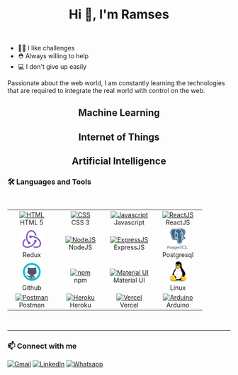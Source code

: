 

<h1 align="center">Hi 👋, I'm Ramses</h1>

<br>

- 💪🏼 I like challenges
- ⛑️ Always willing to help
- 💻 I don't give up easily

Passionate about the web world, I am constantly learning 
the technologies that are required to integrate the real world 
with control on the web.

<h2 align="center">Machine Learning</h2>
<h2 align="center">Internet of Things</h2>
<h2 align="center">Artificial Intelligence</h2>

### 🛠 Languages and Tools

<br>

<table align="center">
  <tr>
    <td align="center" width="96">
      <a href="#">
        <img src="https://upload.wikimedia.org/wikipedia/commons/6/61/HTML5_logo_and_wordmark.svg" width="48" height="48" alt="HTML" />
      </a>
      <br>HTML 5
    </td>
    <td align="center" width="96">
      <a href="#">
        <img src="https://upload.wikimedia.org/wikipedia/commons/d/d5/CSS3_logo_and_wordmark.svg" width="48" height="48" alt="CSS" />
      </a>
      <br>CSS 3
    </td>
    <td align="center" width="96">
      <a href="#">
        <img src="https://upload.wikimedia.org/wikipedia/commons/9/99/Unofficial_JavaScript_logo_2.svg" width="48" height="48" alt="Javascript" />
      </a>
      <br>Javascript
    </td>
    <td align="center" width="96">
      <a href="#">
        <img src="https://www.vectorlogo.zone/logos/reactjs/reactjs-icon.svg" width="48" height="48" alt="ReactJS" />
      </a>
      <br>ReactJS
      </tr>
    </td>
    <td align="center" width="96">
      <a href="#">
        <img src="https://raw.githubusercontent.com/sachinverma53121/sachinverma53121/master/icons/redux.png" width="48" height="48" alt="Redux" />
      </a>
      <br>Redux
      </td>
    <td align="center" width="96">
      <a href="#">
        <img src="https://upload.wikimedia.org/wikipedia/commons/d/d9/Node.js_logo.svg" width="48" height="48" alt="NodeJS" />
      </a>
      <br>NodeJS
    </td>
    <td align="center" width="96"> 
      <a href="#" >
        <img src="https://www.vectorlogo.zone/logos/expressjs/expressjs-icon.svg" width="48" height="48" alt="ExpressJS" />
      </a>
      <br>ExpressJS
    </td>
    <td align="center" width="96">
      <a href="#">
        <img src="https://raw.githubusercontent.com/sachinverma53121/sachinverma53121/master/icons/psql.png" width="48" height="48" alt="Postgresql" />
      </a>
      <br>Postgresql
      </tr>
    </td>    
    <td align="center"  width="96">
      <a href="#">
        <img src="https://raw.githubusercontent.com/sachinverma53121/sachinverma53121/master/icons/github.png" width="48" height="48" alt="Github" />
      </a>
      <br>Github
    </td>
    <td align="center"  width="96">
      <a href="#">
        <img src="https://upload.wikimedia.org/wikipedia/commons/d/db/Npm-logo.svg" width="48" height="48" alt="npm" />
      </a>
      <br>npm
    </td>
      <td align="center"  width="96">
      <a href="#">
        <img src="https://cdn.worldvectorlogo.com/logos/material-ui-1.svg" width="48" height="48" alt="Material UI" />
      </a>
      <br>Material UI
    </td>
    <td align="center"  width="96">
      <a href="#">
        <img src="https://raw.githubusercontent.com/devicons/devicon/master/icons/linux/linux-original.svg" width="48" height="48" alt="Linux" />
      </a>
      <br>Linux
      </tr>
    </td>
    <td align="center"  width="96">
      <a href="#">
        <img src="https://www.vectorlogo.zone/logos/getpostman/getpostman-icon.svg" width="48" height="48" alt="Postman" />
      </a>
      <br>Postman
    </td>
    <td align="center"  width="96">
      <a href="#">
        <img src="https://www.vectorlogo.zone/logos/heroku/heroku-icon.svg" width="48" height="48" alt="Heroku" />
      </a>
      <br>Heroku
    </td>
     <td align="center"  width="96">
      <a href="#">
        <img src="https://camo.githubusercontent.com/add2c9721e333f0043ac938f3dadbc26a282776e01b95b308fcaba5afaf74ae3/68747470733a2f2f6173736574732e76657263656c2e636f6d2f696d6167652f75706c6f61642f76313538383830353835382f7265706f7369746f726965732f76657263656c2f6c6f676f2e706e67" width="48" height="48" alt="Vercel" />
      </a>
      <br>Vercel
    </td>
     <td align="center"  width="96">
      <a href="#">
        <img src="https://www.vectorlogo.zone/logos/arduino/arduino-icon.svg" width="48" height="48" alt="Arduino" />
      </a>
      <br>Arduino
    </td>
  <tr>
  </tr>
</table>

<br>

---
### 📫 Connect with me

[![Gmail](https://img.shields.io/badge/-GMAIL-D14836?style=for-the-badge&logo=gmail&logoColor=white)](mailto:ramsesarnold2888@gmail.com)
[![LinkedIn](https://img.shields.io/badge/-LINKEDIN-0077B5?style=for-the-badge&logo=linkedin&logoColor=white)](https://linkedin.com/in/ramses-meneses/)
[![Whatsapp](https://img.shields.io/badge/-WHATSAPP-0077B5?style=for-the-badge&logo=whatsapp&logoColor=white)](https://wa.me/573227266957)







<!---
ramses2888/ramses2888 is a ✨ special ✨ repository because its `README.md` (this file) appears on your GitHub profile.
You can click the Preview link to take a look at your changes.
--->
